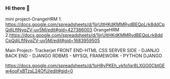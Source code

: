 ### Hi there 👋

<!--
**nithyapakkam/nithyapakkam** is a ✨ _special_ ✨ repository because its `README.md` (this file) appears on your GitHub profile.

Here are some ideas to get you started:

- 🔭 I’m currently working on ...
- 🌱 I’m currently learning ...
- 👯 I’m looking to collaborate on ...
- 🤔 I’m looking for help with ...
- 💬 Ask me about ...
- 📫 How to reach me: ...
- 😄 Pronouns: ...
- ⚡ Fun fact: ...
-->
mini project-OrangeHRM 1.	https://docs.google.com/spreadsheets/d/1jjrUItHKdKMMRydBEQpLrk8ddCpQdjLftNyqZV-uv5M/edit#gid=427386003
OrangeHRM 2.https://docs.google.com/spreadsheets/d/1jjrUItHKdKMMRydBEQpLrk8ddCpQdjLftNyqZV-uv5M/edit#gid=1683959505

Main Project- Trackerjet
FRONT END-HTML CSS
SERVER SIDE - DJANJO
BACK END - DJANGO
RDBMS - MYSQL
FRAMEWORK - PYTHON DJANGO


https://docs.google.com/spreadsheets/d/1oH8yPKEh_ykfq1qr8LXGG0CbtGEw4ooFxBTzsL24OfU/edit#gid=0
